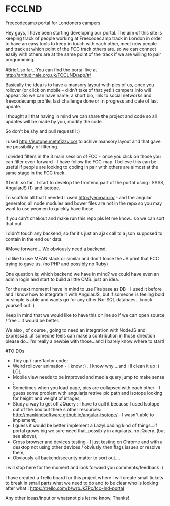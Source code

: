 # FCCLND
Freecodecamp portal for Londoners campers

Hey guys,
I have been starting developing our portal.
The aim of this site is keeping track of people working at Freecodecamp track in London in order to have an easy tools to keep in touch with each other, meet new people and track at which point of the FCC track others are..so we can connect easily with others are at the same point of the track if we are willing to pair programming.

#Brief..so far..
You can find the portal live at http://artitudinale.org.uk/FCCLND/app/#/

Basically the idea is to have a mansory layout with pics of us, once you rollover (or click on mobile - didn't take of that yet!!) campers info will appear. So we can have name, a short bio, link to social networks and freecodecamp profile, last challenge done or in progress and date of last update.

I thought all that having in mind we can share the project and code so all updates will be made by you, modify the code.

So don't be shy and pull request!! :)

I used http://isotope.metafizzy.co/ to achive mansory layout and that gave me possibility of filtering.

I divided filters in the 3 main session of FCC - once you click on those you can filter even forward - I have follow the FCC map.
I believe this can be useful if people are looking to coding in pair with others are almost at the same stage in the FCC track.

#Tech..so far..
I start to develop the frontend part of the portal using : SASS, AngularJS (1) and Isotope.

To scaffold all that I needed I used http://yeoman.io/ - and the angular generator, all node modules and bower files are not in the repo so you may want to use yeomen to quickly have those.

If you can't chekout and make run this repo pls let me know...so we can sort that out.

I didn't touch any backend, so far it's just an ajax call to a json supposed to contain in the end our data.

#Move forward...
We obviously need a backend.

I d like to use MEAN stack or similar and don't loose the JS print that FCC trying to gave us. (no PHP and possibly no Ruby)

One question is: which backend we have in mind? we could have even an admin login and start to build a little CMS..just an idea.

For the next moment I have in mind to use Firebase as DB - I used it before and I know how to integrate it with AngularJS, but if someone is feeling bold or simple is able and wants go for any other No-SQL databaes...knock yourself out :)

Keep in mind that we would like to have this online so if we can open source / free ...it would be better.

We also , of course , going to need an integration with NodeJS and ExpressJS...if someone feels can make a contribution in those direction please do...I'm really a newbie with those...and I barely know where to start! 

#TO DOs
- Tidy up / rareffactor code;
- Weird rollover animation - I know :) ..I know why ...and I ll clean it up :) LOL
- Mobile view needs to be improved and media query jump to make sense ;
- Sometimes when you load page, pics are collapsed with each other - I guess some problem with angularjs retrive pic path and isotope looking for height and weight of images;
- Study a way to get off JQuery : I have to call it because I used Isotope out of the box but there s other resources: http://mankindsoftware.github.io/angular-isotope/ - I wasn't able to implement;
- I guess it would be better implement a LazyLoading kind of things...if portal grows big we sure need that..possibly in angularjs..no jQuery..(but see above);
- Cross browser and devices testing - I just testing on Chrome and with a desktop not using other devices / obviusly then flags issues or resolve them;
- Obviously all backend/security matter to sort out....

I will stop here for the moment and look forward you comments/feedback :)

I have created a Trello board for this project where I will create small tickets to break in small parts what we need to do and to be clear who is looking after what : https://trello.com/b/wrbJkZPc/fcc-lnd-portal

Any other ideas/input or whatsnot pls let me know.
Thanks!



